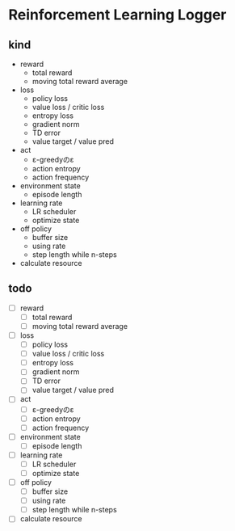 # Reinforcement Learning Logger

## kind

- reward
    - total reward
    - moving total reward average
- loss
  - policy loss
  - value loss / critic loss
  - entropy loss
  - gradient norm
  - TD error
  - value target / value pred
- act
  - ε-greedyのε
  - action entropy
  - action frequency
- environment state
  - episode length
- learning rate
  - LR scheduler
  - optimize state
- off policy
  - buffer size
  - using rate
  - step length while n-steps
- calculate resource


## todo

- [ ] reward
    - [ ] total reward
    - [ ] moving total reward average
- [ ] loss
  - [ ] policy loss
  - [ ] value loss / critic loss
  - [ ] entropy loss
  - [ ] gradient norm
  - [ ] TD error
  - [ ] value target / value pred
- [ ] act
  - [ ] ε-greedyのε
  - [ ] action entropy
  - [ ] action frequency
- [ ] environment state
  - [ ] episode length
- [ ] learning rate
  - [ ] LR scheduler
  - [ ] optimize state
- [ ] off policy
  - [ ] buffer size
  - [ ] using rate
  - [ ] step length while n-steps
- [ ] calculate resource